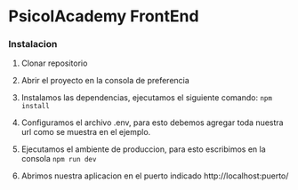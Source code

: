 # PsicolAcademy FrontEnd

### Instalacion

1. Clonar repositorio

2. Abrir el proyecto en la consola de preferencia

3. Instalamos las dependencias, ejecutamos el siguiente comando: `npm install`

4. Configuramos el archivo .env, para esto debemos agregar toda nuestra url como se muestra en el ejemplo.

5. Ejecutamos el ambiente de produccion, para esto escribimos en la consola `npm run dev`

6. Abrimos nuestra aplicacion en el puerto indicado http://localhost:puerto/
